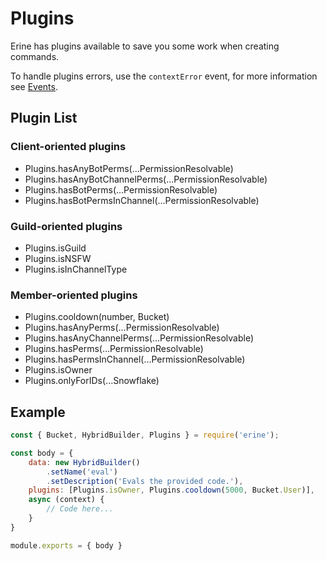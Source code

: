 # Plugins
Erine has plugins available to save you some work when creating commands.

To handle plugins errors, use the `contextError` event, for more information see [Events](../events/events.md).

## Plugin List
### Client-oriented plugins
- Plugins.hasAnyBotPerms(...PermissionResolvable)
- Plugins.hasAnyBotChannelPerms(...PermissionResolvable)
- Plugins.hasBotPerms(...PermissionResolvable)
- Plugins.hasBotPermsInChannel(...PermissionResolvable)

### Guild-oriented plugins
- Plugins.isGuild
- Plugins.isNSFW
- Plugins.isInChannelType

### Member-oriented plugins
- Plugins.cooldown(number, Bucket)
- Plugins.hasAnyPerms(...PermissionResolvable)
- Plugins.hasAnyChannelPerms(...PermissionResolvable)
- Plugins.hasPerms(...PermissionResolvable)
- Plugins.hasPermsInChannel(...PermissionResolvable)
- Plugins.isOwner
- Plugins.onlyForIDs(...Snowflake)

## Example
```javascript
const { Bucket, HybridBuilder, Plugins } = require('erine');

const body = {
    data: new HybridBuilder()
        .setName('eval')
        .setDescription('Evals the provided code.'),
    plugins: [Plugins.isOwner, Plugins.cooldown(5000, Bucket.User)],
    async (context) {
        // Code here...
    }
}

module.exports = { body }
```